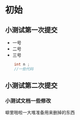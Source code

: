 # 初始

## 小测试第一次提交

- 一号
- 二号
- 三号

```java
    int n ;
    //一些代码
```

## 小测试第二次提交

### 小测试文档一些修改

噼里啪啦一大堆准备用来删掉的东西

